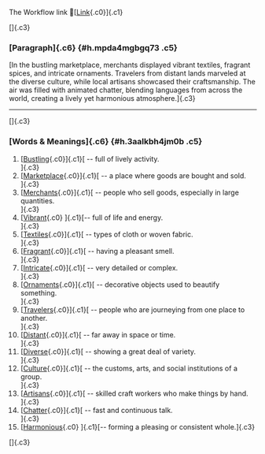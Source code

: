 The Workflow link
👏[[Link](https://www.google.com/url?q=http://www.google.com&sa=D&source=editors&ust=1757841913441236&usg=AOvVaw1W7IY6xG86vv7UUr-1UuPJ){.c0}]{.c1}

[]{.c3}

### [Paragraph]{.c6} {#h.mpda4mgbgq73 .c5}

[In the bustling marketplace, merchants displayed vibrant textiles,
fragrant spices, and intricate ornaments. Travelers from distant lands
marveled at the diverse culture, while local artisans showcased their
craftsmanship. The air was filled with animated chatter, blending
languages from across the world, creating a lively yet harmonious
atmosphere.]{.c3}

------------------------------------------------------------------------

[]{.c3}

### [Words & Meanings]{.c6} {#h.3aalkbh4jm0b .c5}

1.  [[Bustling](https://www.google.com/url?q=http://www.google.com&sa=D&source=editors&ust=1757841913441989&usg=AOvVaw3CUAuXI1ibvHlMlT4p8B9m){.c0}]{.c1}[ --
    full of lively activity.\
    ]{.c3}
2.  [[Marketplace](https://www.google.com/url?q=http://www.google.com&sa=D&source=editors&ust=1757841913442168&usg=AOvVaw2v_h0Pl596jxGpLFi3pht6){.c0}]{.c1}[ --
    a place where goods are bought and sold.\
    ]{.c3}
3.  [[Merchants](https://www.google.com/url?q=http://www.google.com&sa=D&source=editors&ust=1757841913442317&usg=AOvVaw1ByLuvtIYSRu2qAn70taNc){.c0}]{.c1}[ --
    people who sell goods, especially in large quantities.\
    ]{.c3}
4.  [[Vibrant](https://www.google.com/url?q=http://www.google.com&sa=D&source=editors&ust=1757841913442469&usg=AOvVaw3C1L2pqKAeVps7wi7mi745){.c0}
    ]{.c1}[-- full of life and energy.\
    ]{.c3}
5.  [[Textiles](https://www.google.com/url?q=http://www.google.com&sa=D&source=editors&ust=1757841913442588&usg=AOvVaw2KWZ8R6j9xPQY5lnnrC0Rp){.c0}]{.c1}[ --
    types of cloth or woven fabric.\
    ]{.c3}
6.  [[Fragrant](https://www.google.com/url?q=http://www.google.com&sa=D&source=editors&ust=1757841913442710&usg=AOvVaw0HIDEZv1fmGU_2BNwTyRJZ){.c0}]{.c1}[ --
    having a pleasant smell.\
    ]{.c3}
7.  [[Intricate](https://www.google.com/url?q=http://www.google.com&sa=D&source=editors&ust=1757841913442853&usg=AOvVaw0B34lgfcruCJXoztMOw5eF){.c0}]{.c1}[ --
    very detailed or complex.\
    ]{.c3}
8.  [[Ornaments](https://www.google.com/url?q=http://www.google.com&sa=D&source=editors&ust=1757841913442983&usg=AOvVaw2og-0mWjilHqusz-8zcMQV){.c0}]{.c1}[ --
    decorative objects used to beautify something.\
    ]{.c3}
9.  [[Travelers](https://www.google.com/url?q=http://www.google.com&sa=D&source=editors&ust=1757841913443130&usg=AOvVaw2dDEfMNxxVJJ9e67HXhHmf){.c0}]{.c1}[ --
    people who are journeying from one place to another.\
    ]{.c3}
10. [[Distant](https://www.google.com/url?q=http://www.google.com&sa=D&source=editors&ust=1757841913443271&usg=AOvVaw1Cv06ajdhbPPv0kE-7OQiJ){.c0}]{.c1}[ --
    far away in space or time.\
    ]{.c3}
11. [[Diverse](https://www.google.com/url?q=http://www.google.com&sa=D&source=editors&ust=1757841913443392&usg=AOvVaw1lSpd6GKaV82_UYVwr4M8N){.c0}]{.c1}[ --
    showing a great deal of variety.\
    ]{.c3}
12. [[Culture](https://www.google.com/url?q=http://www.google.com&sa=D&source=editors&ust=1757841913443520&usg=AOvVaw1JGnuN1pNEREgRPBTLKEPr){.c0}]{.c1}[ --
    the customs, arts, and social institutions of a group.\
    ]{.c3}
13. [[Artisans](https://www.google.com/url?q=http://www.google.com&sa=D&source=editors&ust=1757841913443702&usg=AOvVaw3sosWuuyc-CjgC7GtwyNiL){.c0}]{.c1}[ --
    skilled craft workers who make things by hand.\
    ]{.c3}
14. [[Chatter](https://www.google.com/url?q=http://www.google.com&sa=D&source=editors&ust=1757841913443858&usg=AOvVaw1yh0dMjw-4yGyHoPcJf2A9){.c0}]{.c1}[ --
    fast and continuous talk.\
    ]{.c3}
15. [[Harmonious](https://www.google.com/url?q=http://www.google.com&sa=D&source=editors&ust=1757841913443982&usg=AOvVaw1_Gg7BUib_G5RUQY6hn9A4){.c0}
    ]{.c1}[-- forming a pleasing or consistent whole.]{.c3}

[]{.c3}
